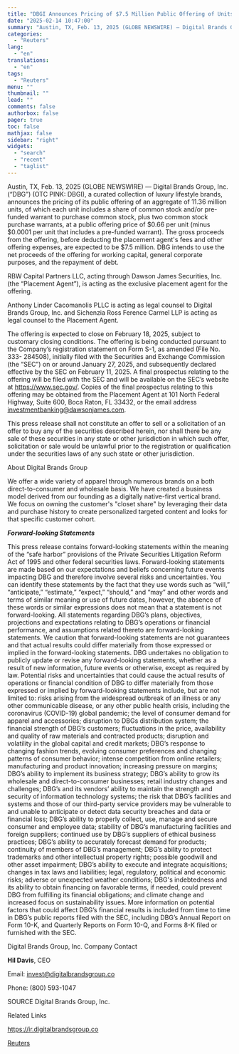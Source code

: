 ```yaml
---
title: "DBGI Announces Pricing of $7.5 Million Public Offering of Units of Common Stock and/or Pre-Funded Warrants and Warrants"
date: "2025-02-14 10:47:00"
summary: "Austin, TX, Feb. 13, 2025 (GLOBE NEWSWIRE) — Digital Brands Group, Inc. (“DBG”) (OTC PINK: DBGI), a curated collection of luxury lifestyle brands, announces the pricing of its public offering of an aggregate of 11.36 million units, of which each unit includes a share of common stock and/or pre-funded warrant..."
categories:
  - "Reuters"
lang:
  - "en"
translations:
  - "en"
tags:
  - "Reuters"
menu: ""
thumbnail: ""
lead: ""
comments: false
authorbox: false
pager: true
toc: false
mathjax: false
sidebar: "right"
widgets:
  - "search"
  - "recent"
  - "taglist"
---
```


Austin, TX, Feb. 13, 2025 (GLOBE NEWSWIRE) — Digital Brands Group, Inc. (“DBG”) (OTC PINK: DBGI), a curated collection of luxury lifestyle brands, announces the pricing of its public offering of an aggregate of 11.36 million units, of which each unit includes a share of common stock and/or pre-funded warrant to purchase common stock, plus two common stock purchase warrants, at a public offering price of $0.66 per unit (minus $0.0001 per unit that includes a pre-funded warrant). The gross proceeds from the offering, before deducting the placement agent's fees and other offering expenses, are expected to be $7.5 million. DBG intends to use the net proceeds of the offering for working capital, general corporate purposes, and the repayment of debt.

RBW Capital Partners LLC, acting through Dawson James Securities, Inc. (the “Placement Agent”), is acting as the exclusive placement agent for the offering.

Anthony Linder Cacomanolis PLLC is acting as legal counsel to Digital Brands Group, Inc. and Sichenzia Ross Ference Carmel LLP is acting as legal counsel to the Placement Agent.

The offering is expected to close on February 18, 2025, subject to customary closing conditions. The offering is being conducted pursuant to the Company’s registration statement on Form S-1, as amended (File No. 333- 284508), initially filed with the Securities and Exchange Commission (the “SEC”) on or around January 27, 2025, and subsequently declared effective by the SEC on February 11, 2025. A final prospectus relating to the offering will be filed with the SEC and will be available on the SEC’s website at https://www.sec.gov/. Copies of the final prospectus relating to this offering may be obtained from the Placement Agent at 101 North Federal Highway, Suite 600, Boca Raton, FL 33432, or the email address investmentbanking@dawsonjames.com.

This press release shall not constitute an offer to sell or a solicitation of an offer to buy any of the securities described herein, nor shall there be any sale of these securities in any state or other jurisdiction in which such offer, solicitation or sale would be unlawful prior to the registration or qualification under the securities laws of any such state or other jurisdiction.

About Digital Brands Group

We offer a wide variety of apparel through numerous brands on a both direct-to-consumer and wholesale basis. We have created a business model derived from our founding as a digitally native-first vertical brand. We focus on owning the customer's "closet share" by leveraging their data and purchase history to create personalized targeted content and looks for that specific customer cohort.

***Forward-looking Statements***

This press release contains forward-looking statements within the meaning of the “safe harbor” provisions of the Private Securities Litigation Reform Act of 1995 and other federal securities laws. Forward-looking statements are made based on our expectations and beliefs concerning future events impacting DBG and therefore involve several risks and uncertainties. You can identify these statements by the fact that they use words such as “will,” “anticipate,” “estimate,” “expect,” “should,” and “may” and other words and terms of similar meaning or use of future dates, however, the absence of these words or similar expressions does not mean that a statement is not forward-looking. All statements regarding DBG’s plans, objectives, projections and expectations relating to DBG’s operations or financial performance, and assumptions related thereto are forward-looking statements. We caution that forward-looking statements are not guarantees and that actual results could differ materially from those expressed or implied in the forward-looking statements. DBG undertakes no obligation to publicly update or revise any forward-looking statements, whether as a result of new information, future events or otherwise, except as required by law. Potential risks and uncertainties that could cause the actual results of operations or financial condition of DBG to differ materially from those expressed or implied by forward-looking statements include, but are not limited to: risks arising from the widespread outbreak of an illness or any other communicable disease, or any other public health crisis, including the coronavirus (COVID-19) global pandemic; the level of consumer demand for apparel and accessories; disruption to DBGs distribution system; the financial strength of DBG’s customers; fluctuations in the price, availability and quality of raw materials and contracted products; disruption and volatility in the global capital and credit markets; DBG’s response to changing fashion trends, evolving consumer preferences and changing patterns of consumer behavior; intense competition from online retailers; manufacturing and product innovation; increasing pressure on margins; DBG’s ability to implement its business strategy; DBG’s ability to grow its wholesale and direct-to-consumer businesses; retail industry changes and challenges; DBG’s and its vendors’ ability to maintain the strength and security of information technology systems; the risk that DBG’s facilities and systems and those of our third-party service providers may be vulnerable to and unable to anticipate or detect data security breaches and data or financial loss; DBG’s ability to properly collect, use, manage and secure consumer and employee data; stability of DBG’s manufacturing facilities and foreign suppliers; continued use by DBG’s suppliers of ethical business practices; DBG’s ability to accurately forecast demand for products; continuity of members of DBG’s management; DBG’s ability to protect trademarks and other intellectual property rights; possible goodwill and other asset impairment; DBG’s ability to execute and integrate acquisitions; changes in tax laws and liabilities; legal, regulatory, political and economic risks; adverse or unexpected weather conditions; DBG's indebtedness and its ability to obtain financing on favorable terms, if needed, could prevent DBG from fulfilling its financial obligations; and climate change and increased focus on sustainability issues. More information on potential factors that could affect DBG’s financial results is included from time to time in DBG’s public reports filed with the SEC, including DBG’s Annual Report on Form 10-K, and Quarterly Reports on Form 10-Q, and Forms 8-K filed or furnished with the SEC.

Digital Brands Group, Inc. Company Contact

**Hil Davis**, CEO

Email: invest@digitalbrandsgroup.co

Phone: (800) 593-1047

SOURCE Digital Brands Group, Inc.

Related Links

https://ir.digitalbrandsgroup.co

[Reuters](https://www.tradingview.com/news/reuters.com,2025-02-14:newsml_GNXccMkgq:0-dbgi-announces-pricing-of-7-5-million-public-offering-of-units-of-common-stock-and-or-pre-funded-warrants-and-warrants/)
